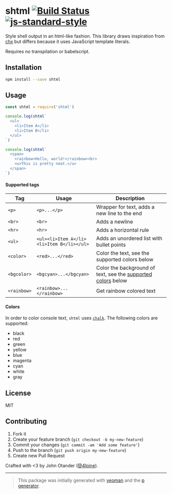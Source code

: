 # shtml [![Build Status](https://secure.travis-ci.org/johnotander/shtml.svg?branch=master)](https://travis-ci.org/johnotander/shtml) [![js-standard-style](https://img.shields.io/badge/code%20style-standard-brightgreen.svg?style=flat)](https://github.com/feross/standard)

Style shell output in an html-like fashion.
This library draws inspiration from [chx](https://github.com/zeit/chx) but differs because it uses JavaScript template literals.

Requires no transpilation or babelscript.

## Installation

```bash
npm install --save shtml
```

## Usage

```javascript
const shtml = require('shtml')

console.log(shtml`
  <ul>
    <li>Item A</li>
    <li>Item B</li>
  </ul>
`)

console.log(shtml`
  <span>
    <rainbow>Hello, world!</rainbow><br>
    <u>This is pretty neat.</u>
  </span>
`)
```

#### Supported tags

Tag | Usage | Description
--- | ---   | -----------
`<p>` | `<p>...</p>` | Wrapper for text, adds a new line to the end
`<br>` | `<br>` | Adds a newline
`<hr>` | `<hr>` | Adds a horizontal rule
`<ul>` | `<ul><li>Item A</li><li>Item B</li></ul>` | Adds an unordered list with bullet points
`<color>` | `<red>...</red>` | Color the text, see the supported colors below
`<bgcolor>` | `<bgcyan>...</bgcyan>` | Color the background of text, see the [supported colors](#colors) below
`<rainbow>` | `<rainbow>...</rainbow>` | Get rainbow colored text

#### Colors

In order to color console text, `shtml` uses [`chalk`](https://npmjs.com/package/chalk).
The following colors are supported:

- black
- red
- green
- yellow
- blue
- magenta
- cyan
- white
- gray

## License

MIT

## Contributing

1. Fork it
2. Create your feature branch (`git checkout -b my-new-feature`)
3. Commit your changes (`git commit -am 'Add some feature'`)
4. Push to the branch (`git push origin my-new-feature`)
5. Create new Pull Request

Crafted with <3 by John Otander ([@4lpine](https://twitter.com/4lpine)).

***

> This package was initially generated with [yeoman](http://yeoman.io) and the [p generator](https://github.com/johnotander/generator-p.git).
